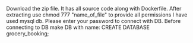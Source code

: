 Download the zip file. It has all source code along with Dockerfile.
After extracting use chmod 777 "name_of_file" to provide all permissions
I have used mysql db. Please enter your password to connect with DB. Before connecting to DB make DB with name: CREATE DATABASE grocery_booking;
